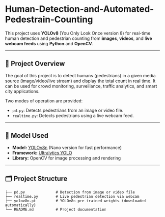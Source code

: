# Human-Detection-and-Automated-Pedestrain-Counting

This project uses **YOLOv8** (You Only Look Once version 8) for real-time human detection and pedestrian counting from **images**, **videos**, and **live webcam feeds** using **Python** and **OpenCV**.

---

## 📌 Project Overview

The goal of this project is to detect humans (pedestrians) in a given media source (image/video/live stream) and display the total count in real time. It can be used for crowd monitoring, surveillance, traffic analytics, and smart city applications.

Two modes of operation are provided:
- `pd.py`: Detects pedestrians from an image or video file.
- `realtime.py`: Detects pedestrians using a live webcam feed.

---

## 🧠 Model Used

- **Model:** [YOLOv8n](https://github.com/ultralytics/ultralytics) (Nano version for fast performance)
- **Framework:** [Ultralytics YOLO](https://docs.ultralytics.com/)
- **Library:** OpenCV for image processing and rendering

---

## 🗂️ Project Structure

```plaintext
├── pd.py              # Detection from image or video file
├── realtime.py        # Live pedestrian detection via webcam
├── yolov8n.pt         # YOLOv8n pre-trained weights (downloaded automatically)
└── README.md          # Project documentation
